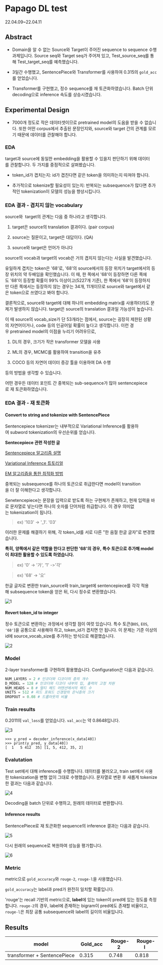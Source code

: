 # Papago DL test

22.04.09~22.04.11

## Abstract

- Domain을 알 수 없는 Source와 Target이 주어진 sequence to sequence 수행과제입니다. Source seq와 Target seq가 주어져 있고, Test_source_seq를 통해 Test_target_seq를 예측했습니다.
  
- 3일간 수행했고, SentencePiece와 Transformer를 사용하여 0.315의 `gold_acc`를 얻었습니다.
  
- Transformer를 구현했고, 정수 sequence를 재 토큰화하였습니다. Batch 단위 decoding으로 inference 속도를 상승시켰습니다.
  
## Experimental Design
  
- 7000개 정도로 작은 데이터셋이므로 pretrained model의 도움을 받을 수 없습니다. 또한 어떤 corpus에서 추출된 문장인지와, source와 target 간의 관계를 모르기 때문에 데이터를 관찰해야 합니다.
  

### EDA

target과 source에 동일한 embedding을 활용할 수 있을지 판단하기 위해 데이터를 관찰합니다. 두 가지를 중점적으로 살펴봤습니다.

- token_id가 겹치는지: id가 겹친다면 같은 token을 의미하는지 따져야 합니다.
  
- 추가적으로 tokenize할 필요성이 있는지: 반복되는 subsequence가 많다면 추가적인 tokenization이 모델의 성능을 향상시킵니다.
  

### EDA 결과 - 겹치지 않는 vocabulary

source와  target의 관계는 다음 중 하나라고 생각합니다.

1. target은 source의 translation 결과이다. (pair corpus)
  
2. source는 질문이고, target은 대답이다. (QA)
  
3. source와 target은 언어가 아니다
  

source의 vocab과 target의 vocab은 거의 겹치지 않는다는 사실을 발견했습니다.

유일하게 겹치는 token은 '68'로, '68'의 source에서의 등장 위치가 target에서의 등장 위치의 약 두배임을 확인했습니다. 이 때, 한 쪽에서 '68'이 등장하면 다른 쪽에도 '68'이 등장할 확률이 99% 이상이고(5227개 기준), 한 쪽에서 '68'이 등장하지만 다른 쪽에서는 등장하지 않는 경우는 34개, 11개이므로 source와 target에서 같은 token으로 쓰였다고 봐야 합니다.

결론적으로, source와 target에 대해 하나의 embedding matrix를 사용하더라도 문제가 발생하지 않습니다. target은 source의 translation 결과일 가능성이 높습니다.

이 때 source의 vocab_size가 단 53개라는 점에서, source는 굉장히 제한된 상황의 자연어이거나, code 등의 인공어일 확률이 높다고 생각합니다. 이런 경우 pretrained model의 이점을 누리기 어려우므로,

1. DL의 경우, 크기가 작은 transformer 모델을 사용
  
2. ML의 경우, MCMC를 활용하여 transition을 유추
  
3. COCO 등의 자연어 데이터 증강 툴을 이용하여 DA 수행
  

등의 방법을 생각할 수 있습니다.

어떤 경우든 데이터 포인트 간 중복되는 sub-sequence가 많아 sentencepiece로 재 토큰화하였습니다.

### EDA 결과 - 재 토큰화

#### Convert to string and tokenize with SentencePiece

Sentencepiece tokenizer는 내부적으로 Variational Inference를 활용하여 subword tokenization의 우선순위를 얻습니다.

**Sentecepiece 관련 작성한 글**

[Sentencepiece 알고리즘 설명](https://https://velog.io/@gibonki77/SentencePiece)

[Variational Inference 튜토리얼](https://velog.io/@gibonki77/series/VariationalInference)

[EM 알고리즘을 통한 최적화 방법](https://velog.io/@gibonki77/VI-2)

중복되는 subsequence를 하나의 토큰으로 취급한다면 model이 transition을 더 잘 이해한다고 생각합니다.

Senetencepiece는 문장을 입력으로 받도록 하는 구현체가 존재하고, 현재 입력을 바로 문자열로 넣는다면 하나의 숫자를 단어처럼 취급합니다. 이 경우 의미없는 tokenization이 됩니다.

> ex) '103' -> '_1'. '03'

이러한 문제를 해결하기 위해, 각 token_id를 서로 다른 "한 음절 한글 글자"로 변경했습니다.

**특히, 양쪽에서 같은 역할을 한다고 판단한 '68'의 경우, 특수 토큰으로 추가해 model이 최대한 활용할 수 있도록 하였습니다.**

> ex) '0' -> '가', '1' ->'각'

> ex) '68' -> '오'

한글 글자로 변환한 train_source와 train_target에 sentencepiece를 각각 적용해 subsequence token을 얻은 뒤, 다시 정수로 변환했습니다.

![1](https://user-images.githubusercontent.com/59644774/162691690-d9e47007-fe21-4df0-9b76-824da5553038.png)


#### Revert token_id to integer

정수 토큰으로 변환하는 과정에서 생각할 점이 여럿 있습니다. 특수 토큰(`BOS`, `EOS`, `'68'`)을 공통으로 사용해야 하고, token_id가 겹치면 안 됩니다. 이 문제는 기준 이상의 id에 source_vocab_size를 추가하는 방식으로 해결했습니다.

![2](https://user-images.githubusercontent.com/59644774/162692205-51b1b45d-2f00-471e-b4c4-807d90fd1a05.png)

### Model

2-layer transformer를 구현하여 활용했습니다. Configuration은 다음과 같습니다.

```python
NUM_LAYERS = 2 # 인코더와 디코더의 층의 개수
D_MODEL = 128 # 인코더와 디코더 내부의 입, 출력의 고정 차원
NUM_HEADS = 8 # 멀티 헤드 어텐션에서의 헤드 수 
UNITS = 512 # 피드 포워드 신경망의 은닉층의 크기
DROPOUT = 0.08 # 드롭아웃의 비율
```

### Train results

0.2011의 `val_loss`를 얻었습니다. `val_acc`는 약 0.8648입니다.

![3](https://user-images.githubusercontent.com/59644774/162692274-55c949f0-fc3a-4497-ab7c-8b409ea8fb68.png)

```
>>> y_pred = decoder_inference(x_data[40])
>>> print(y_pred, y_data[40])
[  1   5 412  35] [1, 5, 412, 35, 2]
```

### Evalutation

Test set에서 대해 inference를 수행합니다. 데이터를 불러오고, train set에서 사용한 tokenization을 변형 없이 그대로 수행했습니다. 문자열로 변환 후 새롭게 tokenize한 결과는 다음과 같습니다.

![4](https://user-images.githubusercontent.com/59644774/162692393-fd10bf23-5618-47d0-b64f-f41863003da8.png)

Decoding을 batch 단위로 수행하고, 원래의 데이터로 변환합니다.

#### Inference results

SentencePiece로 재 토큰화한 sequence의 inference 결과는 다음과 같습니다.

![5](https://user-images.githubusercontent.com/59644774/162692500-fc1e265b-a7d2-4069-8d0b-c943ad995352.png)

다시 원래의 sequence로 복원하여 성능을 평가합니다.

![6](https://user-images.githubusercontent.com/59644774/162692541-80a0389c-9dea-4b54-9232-44a393bf8c22.PNG)

### Metric
metric으로 `gold_accuracy`와 `rouge-2`, `rouge-l`을 사용했습니다.

`gold_accuracy`는 label과 pred가 완전히 일치할 확률입니다.

'rouge'는 recall 기반의 metric으로, **label**에 있는 token이 pred에 있는 정도를 측정합니다. `rouge-2`의 경우, label에 존재하는 bigram이 pred에도 존재할 비율이고, `rouge-l`은 최장 공통 subsequence와 label의 길이의 비율입니다.

## Results

| model | Gold_acc | Rouge-2 | Rouge-l |
|---|---|---|---|
| transformer + SentencePiece | 0.315 | 0.748 | 0.818 |
